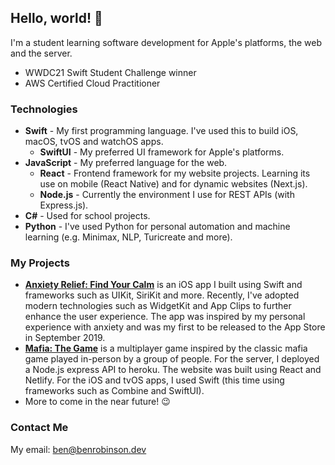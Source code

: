 ## Hello, world! 👋

I'm a student learning software development for Apple's platforms, the web and the server.

- WWDC21 Swift Student Challenge winner
- AWS Certified Cloud Practitioner

### Technologies

- **Swift** - My first programming language. I've used this to build iOS, macOS, tvOS and watchOS apps.
  - **SwiftUI** - My preferred UI framework for Apple's platforms.
- **JavaScript** - My preferred language for the web.
  - **React** - Frontend framework for my website projects. Learning its use on mobile (React Native) and for dynamic websites (Next.js).
  - **Node.js** - Currently the environment I use for REST APIs (with Express.js).
- **C#** - Used for school projects.
- **Python** - I've used Python for personal automation and machine learning (e.g. Minimax, NLP, Turicreate and more).

### My Projects

- [**Anxiety Relief: Find Your Calm**](https://apps.apple.com/gb/app/anxiety-relief-find-your-calm/id1460568970) is an iOS app I built using Swift and frameworks such as UIKit, SiriKit and more. Recently, I've adopted modern technologies such as WidgetKit and App Clips to further enhance the user experience. The app was inspired by my personal experience with anxiety and was my first to be released to the App Store in September 2019.
- [**Mafia: The Game**](https://mafia-the-game.netlify.com) is a multiplayer game inspired by the classic mafia game played in-person by a group of people. For the server, I deployed a Node.js express API to heroku. The website was built using React and Netlify. For the iOS and tvOS apps, I used Swift (this time using frameworks such as Combine and SwiftUI).
- More to come in the near future! 😉

### Contact Me

My email: ben@benrobinson.dev
